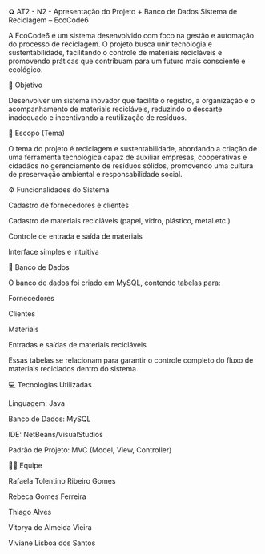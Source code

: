 ♻️ AT2 - N2 - Apresentação do Projeto + Banco de Dados
Sistema de Reciclagem – EcoCode6

A EcoCode6 é um sistema desenvolvido com foco na gestão e automação do processo de reciclagem. O projeto busca unir tecnologia e sustentabilidade, facilitando o controle de materiais recicláveis e promovendo práticas que contribuam para um futuro mais consciente e ecológico.

🎯 Objetivo

Desenvolver um sistema inovador que facilite o registro, a organização e o acompanhamento de materiais recicláveis, reduzindo o descarte inadequado e incentivando a reutilização de resíduos.

🌱 Escopo (Tema)

O tema do projeto é reciclagem e sustentabilidade, abordando a criação de uma ferramenta tecnológica capaz de auxiliar empresas, cooperativas e cidadãos no gerenciamento de resíduos sólidos, promovendo uma cultura de preservação ambiental e responsabilidade social.

⚙️ Funcionalidades do Sistema

Cadastro de fornecedores e clientes

Cadastro de materiais recicláveis (papel, vidro, plástico, metal etc.)

Controle de entrada e saída de materiais

Interface simples e intuitiva

🧩 Banco de Dados

O banco de dados foi criado em MySQL, contendo tabelas para:

Fornecedores

Clientes

Materiais

Entradas e saídas de materiais recicláveis

Essas tabelas se relacionam para garantir o controle completo do fluxo de materiais reciclados dentro do sistema.

💻 Tecnologias Utilizadas

Linguagem: Java

Banco de Dados: MySQL

IDE: NetBeans/VisualStudios

Padrão de Projeto: MVC (Model, View, Controller)

👩‍💻 Equipe

Rafaela Tolentino Ribeiro Gomes

Rebeca Gomes Ferreira

Thiago Alves

Vitorya de Almeida Vieira

Viviane Lisboa dos Santos
